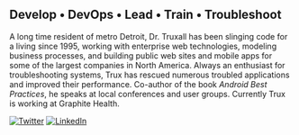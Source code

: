 ## Develop • DevOps • Lead • Train • Troubleshoot

A long time resident of metro Detroit, Dr. Truxall has been slinging code for a living since 1995, working with enterprise web technologies, modeling business processes, and building public web sites and mobile apps for some of the largest companies in North America. Always an enthusiast for troubleshooting systems, Trux has rescued numerous troubled applications and improved their performance. Co-author of the book _Android Best Practices_, he speaks at local conferences and user groups. Currently Trux is working at Graphite Health.

[![Twitter](https://img.shields.io/badge/Twitter-1DA1F2?style=for-the-badge&logo=Twitter&logoColor=white)](https://twitter.com/davetrux)
[![LinkedIn](https://img.shields.io/badge/LinkedIn-0A66C2?style=for-the-badge&logo=Twitter&logoColor=white)](https://www.linkedin.com/in/davetrux)
<!--
**davetrux/davetrux** is a ✨ _special_ ✨ repository because its `README.md` (this file) appears on your GitHub profile.

Here are some ideas to get you started:

- 🔭 I’m currently working on ...
- 🌱 I’m currently learning ...
- 👯 I’m looking to collaborate on ...
- 🤔 I’m looking for help with ...
- 💬 Ask me about ...
- 📫 How to reach me: ...
- 😄 Pronouns: ...
- ⚡ Fun fact: ...
-->
